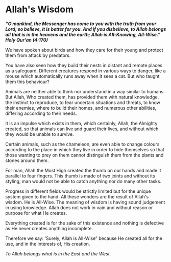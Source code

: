 Allah's Wisdom
==============

***“O mankind, the Messenger has come to you with the truth from your
Lord; so believe, it is better for you. And if you disbelieve, to Allah
belongs all that is in the heavens and the earth; Allah is All-Knowing,
All-Wise.” Holy Qur'an (4:170)***

We have spoken about birds and how they care for their young and protect
them from attack by predators.

You have also seen how they build their nests in distant and remote
places as a safeguard. Different creatures respond in various ways to
danger, like a mouse which automatically runs away when it sees a cat.
But who taught them this behaviour?

Animals are neither able to think nor understand in a way similar to
humans. But Allah, Who created them, has provided them with natural
knowledge, the instinct to reproduce, to fear uncertain situations and
threats, to know their enemies, where to build their homes, and numerous
other abilities, differing according to their needs.

It is an impulse which exists in them, which certainly, Allah, the
Almighty created, so that animals can live and guard their lives, and
without which they would be unable to survive.

Certain animals, such as the chameleon, are even able to change colours
according to the place in which they live in order to hide themselves so
that those wanting to prey on them cannot distinguish them from the
plants and stones around them.

For man, Allah the Most High created the thumb on our hands and made it
parallel to four fingers. This thumb is made of two joints and without
its styling, man would not be able to catch anything nor do many other
tasks.

Progress in different fields would be strictly limited but for the
unique system given to the hand. All these wonders are the result of
Allah's wisdom. He is All-Wise. The meaning of wisdom is having sound
judgement in using knowledge. Allah does not work in vain and without
reason or purpose for what He creates.

Everything created is for the sake of this existence and nothing is
defective as He never creates anything incomplete.

Therefore we say: 'Surely, Allah is All-Wise” because He created all for
the use, and in the interests of, His creation.

*To Allah belongs what is in the East and the West.*


